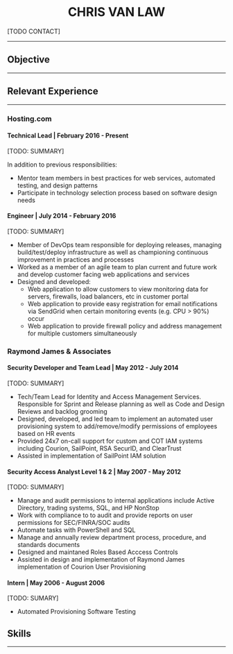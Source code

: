 # <center> CHRIS VAN LAW </center>
[TODO CONTACT]
***
## Objective
***
## Relevant Experience
***
### Hosting.com
#### Technical Lead | February 2016 - Present
[TODO: SUMMARY]

In addition to previous responsibilities:
  * Mentor team members in best practices for web services, automated testing, and design patterns
  * Participate in technology selection process based on software design needs

#### Engineer | July 2014 - February 2016
[TODO: SUMMARY]
* Member of DevOps team responsible for deploying releases, managing build/test/deploy infrastructure as well as championing continuous improvement in practices and processes
* Worked as a member of an agile team to plan current and future work and develop customer facing web applications and services
* Designed and developed:
  * Web application to allow customers to view monitoring data for servers, firewalls, load balancers, etc in customer portal
  * Web application to provide easy registration for email notifications via SendGrid when certain monitoring events (e.g. CPU > 90%) occur
  * Web application to provide firewall policy and address management for multiple customers simultaneously

### Raymond James & Associates
#### Security Developer and Team Lead | May 2012 - July 2014
[TODO: SUMMARY]
* Tech/Team Lead for Identity and Access Management Services. Responsible for Sprint and Release planning as well as Code and Design Reviews and backlog grooming
* Designed, developed, and led team to implement an automated user provisioning system to add/remove/modify permissions of employees based on HR events
* Provided 24x7 on-call support for custom and COT IAM systems including Courion, SailPoint, RSA SecurID, and ClearTrust
* Assisted in implementation of SailPoint IAM solution

#### Security Access Analyst Level 1 & 2 | May 2007 - May 2012
[TODO: SUMMARY]
* Manage and audit permissions to internal applications include Active Directory, trading systems, SQL, and HP NonStop
* Work with compliance to to audit and provide reports on user permissions for SEC/FINRA/SOC audits
* Automate tasks with PowerShell and SQL
* Manage and annually review department process, procedure, and standards documents
* Designed and maintaned Roles Based Acccess Controls
* Assisted in design and implementation of Raymond James implementation of Courion User Provisioning

#### Intern | May 2006 - August 2006
[TODO: SUMARY]
* Automated Provisioning Software Testing
## Skills
***
